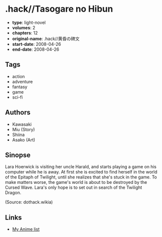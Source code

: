 # .hack//Tasogare no Hibun

-   **type**: light-novel
-   **volumes**: 2
-   **chapters**: 12
-   **original-name**: .hack//黄昏の碑文
-   **start-date**: 2008-04-26
-   **end-date**: 2008-04-26

## Tags

-   action
-   adventure
-   fantasy
-   game
-   sci-fi

## Authors

-   Kawasaki
-   Miu (Story)
-   Shiina
-   Asako (Art)

## Sinopse

Lara Hoerwick is visiting her uncle Harald, and starts playing a game on his computer while he is away. At first she is excited to find herself in the world of the Epitaph of Twilight, until she realizes that she's stuck in the game. To make matters worse, the game's world is about to be destroyed by the Cursed Wave. Lara's only hope is to set out in search of the Twilight Dragon.

(Source: dothack.wikia)

## Links

-   [My Anime list](https://myanimelist.net/manga/17635/hack__Tasogare_no_Hibun)
